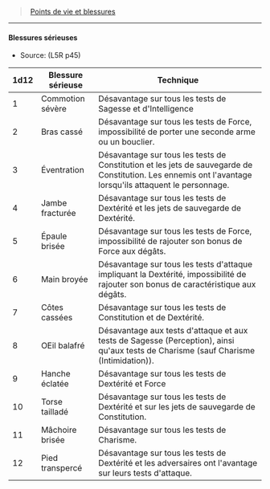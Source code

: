 ﻿---
!GenericItem
Name: Blessures sérieuses
Source: (L5R p45)
Id: l5r_hitpoints_hd.md#blessures-sérieuses
ParentLink: l5r_hitpoints_hd.md#points-de-vie-et-blessures
ParentName: Points de vie et blessures
NameLevel: 4
Attributes: {}
---
> [Points de vie et blessures](hd_l5r_hitpoints.md)

---

#### Blessures sérieuses

- Source: (L5R p45)

|1d12|Blessure sérieuse|Technique|
|---|---|---|
|1|Commotion sévère|Désavantage sur tous les tests de Sagesse et d'Intelligence|
|2|Bras cassé|Désavantage sur tous les tests de Force, impossibilité de porter une seconde arme ou un bouclier.|
|3|Éventration|Désavantage sur tous les tests de Constitution et les jets de sauvegarde de Constitution. Les ennemis ont l'avantage lorsqu'ils attaquent le personnage.|
|4|Jambe fracturée|Désavantage sur tous les tests de Dextérité et les jets de sauvegarde de Dextérité.|
|5|Épaule brisée|Désavantage sur tous les tests de Force, impossibilité de rajouter son bonus de Force aux dégâts.|
|6|Main broyée|Désavantage sur tous les tests d'attaque impliquant la Dextérité, impossibilité de rajouter son bonus de caractéristique aux dégâts.|
|7|Côtes cassées|Désavantage sur tous les tests de Constitution et de Dextérité.|
|8|OEil balafré|Désavantage aux tests d'attaque et aux tests de Sagesse (Perception), ainsi qu'aux tests de Charisme (sauf Charisme (Intimidation)).|
|9|Hanche éclatée|Désavantage sur tous les tests de Dextérité et Force|
|10|Torse tailladé|Désavantage sur tous les tests de Dextérité et sur les jets de sauvegarde de Constitution.|
|11|Mâchoire brisée|Désavantage sur tous les tests de Charisme.|
|12|Pied transpercé|Désavantage sur tous les tests de Dextérité et les adversaires ont l'avantage sur leurs tests d'attaque.|

